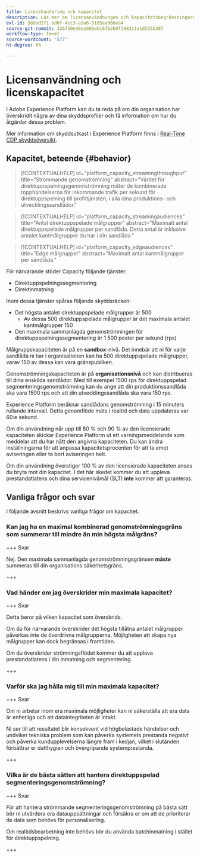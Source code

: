 ```yaml
---
title: Licenshantering och kapacitet
description: Läs mer om licensanvändningen och kapacitetsbegränsningarna i Adobe Experience Platform.
exl-id: 38dad2f1-bd0f-4cc3-a3a6-5105ea866ea4
source-git-commit: 326710e48ea9d6eb16f62b9f288311a1d255b287
workflow-type: tm+mt
source-wordcount: '577'
ht-degree: 0%

---
```


# Licensanvändning och licenskapacitet

I Adobe Experience Platform kan du ta reda på om din organisation har överskridit några av dina skyddsprofiler och få information om hur du åtgärdar dessa problem.

Mer information om skyddsutkast i Experience Platform finns i [Real-Time CDP skyddsöversikt](../../rtcdp/guardrails/overview.md).

## Kapacitet, beteende {#behavior}

>[!CONTEXTUALHELP]
>id="platform_capacity_streamingthroughput"
>title="Strömmande genomströmning"
>abstract="Värdet för direktuppspelningsgenomströmning mäter de kombinerade topphändelserna för inkommande trafik per sekund för direktuppspelning till profiltjänsten, i alla dina produktions- och utvecklingssandlådor."

>[!CONTEXTUALHELP]
>id="platform_capacity_streamingaudiences"
>title="Antal direktuppspelade målgrupper"
>abstract="Maximalt antal direktuppspelade målgrupper per sandlåda. Detta antal är inklusive antalet kantmålgrupper du har i din sandlåda."

>[!CONTEXTUALHELP]
>id="platform_capacity_edgeaudiences"
>title="Edge målgrupper"
>abstract="Maximalt antal kantmålgrupper per sandlåda."

För närvarande stöder Capacity följande tjänster:

- Direktuppspelningssegmentering
- Direktinmatning

Inom dessa tjänster spåras följande skyddsräcken:

- Det högsta antalet direktuppspelade målgrupper är 500
   - Av dessa 500 direktuppspelade målgrupper är det maximala antalet kantmålgrupper 150
- Den maximala sammanlagda genomströmningen för direktuppspelningssegmentering är 1 500 poster per sekund (rps)

Målgruppskapaciteten är på en **sandbox**-nivå. Det innebär att ni för varje sandlåda ni har i organisationen kan ha 500 direktuppspelade målgrupper, varav 150 av dessa kan vara gränspubliken.

Genomströmningskapaciteten är på **organisationsnivå** och kan distribueras till dina enskilda sandlådor. Med till exempel 1500 rps för direktuppspelad segmenteringsgenomströmning kan du ange att din produktionssandlåda ska vara 1500 rps och att din utvecklingssandlåda ska vara 150 rps.

Experience Platform beräknar sandlådans genomströmning i 15 minuters rullande intervall. Detta genomflöde mäts i realtid och data uppdateras var 60:e sekund.

Om din användning når upp till 80 % och 90 % av den licensierade kapaciteten skickar Experience Platform ut ett varningsmeddelande som meddelar att du har nått den angivna kapaciteten. Du kan ändra inställningarna för att anpassa kapacitetsprocenten för att ta emot aviseringen eller ta bort aviseringen helt.

Om din användning överstiger 100 % av den licensierade kapaciteten anses du bryta mot din kapacitet. I det här skedet kommer du att uppleva prestandatlatens och dina servicenivåmål (SLT) **inte** kommer att garanteras.

## Vanliga frågor och svar

I följande avsnitt beskrivs vanliga frågor om kapacitet.

### Kan jag ha en maximal kombinerad genomströmningsgräns som summerar till mindre än min högsta målgräns?

+++ Svar

Nej. Den maximala sammanlagda genomströmningsgränsen **måste** summeras till din organisations säkerhetsgräns.

+++

### Vad händer om jag överskrider min maximala kapacitet?

+++ Svar

Detta beror på vilken kapacitet som överskrids.

Om du för närvarande överskrider det högsta tillåtna antalet målgrupper påverkas inte de överdrivna målgrupperna. Möjligheten att skapa nya målgrupper kan dock begränsas i framtiden.

Om du överskrider strömningsflödet kommer du att uppleva prestandatlatens i din inmatning och segmentering.

+++

### Varför ska jag hålla mig till min maximala kapacitet?

+++ Svar

Om ni arbetar inom era maximala möjligheter kan ni säkerställa att era data är enhetliga och att dataintegriteten är intakt.

Ni ser till att resultatet blir konsekvent vid högbelastade händelser och undviker tekniska problem som kan påverka systemets prestanda negativt och påverka kundupplevelserna längre fram i kedjan, vilket i slutänden förbättrar er datthygien och övergripande systemprestanda.

+++

### Vilka är de bästa sätten att hantera direktuppspelad segmenteringsgenomströmning?

+++ Svar

För att hantera strömmande segmenteringsgenomströmning på bästa sätt bör ni utvärdera era datauppsättningar och försäkra er om att de prioriterar de data som behövs för personalisering.


Om realtidsbearbetning inte behövs bör du använda batchinmatning i stället för direktuppspelning.

+++
